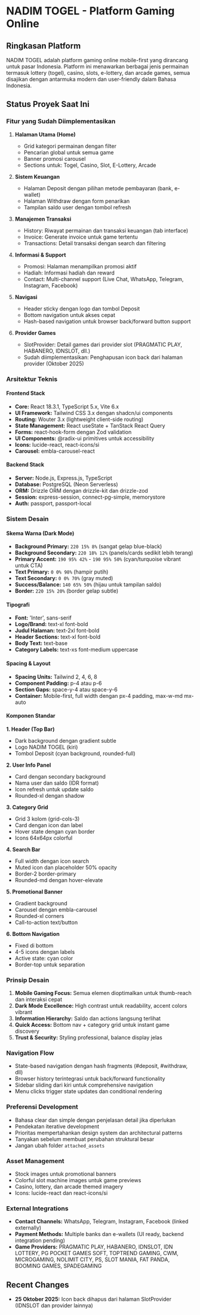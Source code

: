 # NADIM TOGEL - Platform Gaming Online

## Ringkasan Platform
NADIM TOGEL adalah platform gaming online mobile-first yang dirancang untuk pasar Indonesia. Platform ini menawarkan berbagai jenis permainan termasuk lottery (togel), casino, slots, e-lottery, dan arcade games, semua disajikan dengan antarmuka modern dan user-friendly dalam Bahasa Indonesia.

## Status Proyek Saat Ini

### Fitur yang Sudah Diimplementasikan
1. **Halaman Utama (Home)**
   - Grid kategori permainan dengan filter
   - Pencarian global untuk semua game
   - Banner promosi carousel
   - Sections untuk: Togel, Casino, Slot, E-Lottery, Arcade

2. **Sistem Keuangan**
   - Halaman Deposit dengan pilihan metode pembayaran (bank, e-wallet)
   - Halaman Withdraw dengan form penarikan
   - Tampilan saldo user dengan tombol refresh

3. **Manajemen Transaksi**
   - History: Riwayat permainan dan transaksi keuangan (tab interface)
   - Invoice: Generate invoice untuk game tertentu
   - Transactions: Detail transaksi dengan search dan filtering

4. **Informasi & Support**
   - Promosi: Halaman menampilkan promosi aktif
   - Hadiah: Informasi hadiah dan reward
   - Contact: Multi-channel support (Live Chat, WhatsApp, Telegram, Instagram, Facebook)

5. **Navigasi**
   - Header sticky dengan logo dan tombol Deposit
   - Bottom navigation untuk akses cepat
   - Hash-based navigation untuk browser back/forward button support

6. **Provider Games**
   - SlotProvider: Detail games dari provider slot (PRAGMATIC PLAY, HABANERO, IDNSLOT, dll.)
   - Sudah diimplementasikan: Penghapusan icon back dari halaman provider (Oktober 2025)

### Arsitektur Teknis

#### Frontend Stack
- **Core:** React 18.3.1, TypeScript 5.x, Vite 6.x
- **UI Framework:** Tailwind CSS 3.x dengan shadcn/ui components
- **Routing:** Wouter 3.x (lightweight client-side routing)
- **State Management:** React useState + TanStack React Query
- **Forms:** react-hook-form dengan Zod validation
- **UI Components:** @radix-ui primitives untuk accessibility
- **Icons:** lucide-react, react-icons/si
- **Carousel:** embla-carousel-react

#### Backend Stack
- **Server:** Node.js, Express.js, TypeScript
- **Database:** PostgreSQL (Neon Serverless)
- **ORM:** Drizzle ORM dengan drizzle-kit dan drizzle-zod
- **Session:** express-session, connect-pg-simple, memorystore
- **Auth:** passport, passport-local

### Sistem Desain

#### Skema Warna (Dark Mode)
- **Background Primary:** `220 15% 8%` (sangat gelap blue-black)
- **Background Secondary:** `220 18% 12%` (panels/cards sedikit lebih terang)
- **Primary Accent:** `190 95% 42%` - `190 95% 50%` (cyan/turquoise vibrant untuk CTA)
- **Text Primary:** `0 0% 98%` (hampir putih)
- **Text Secondary:** `0 0% 70%` (gray muted)
- **Success/Balance:** `140 65% 50%` (hijau untuk tampilan saldo)
- **Border:** `220 15% 20%` (border gelap subtle)

#### Tipografi
- **Font:** 'Inter', sans-serif
- **Logo/Brand:** text-xl font-bold
- **Judul Halaman:** text-2xl font-bold
- **Header Sections:** text-xl font-bold
- **Body Text:** text-base
- **Category Labels:** text-xs font-medium uppercase

#### Spacing & Layout
- **Spacing Units:** Tailwind 2, 4, 6, 8
- **Component Padding:** p-4 atau p-6
- **Section Gaps:** space-y-4 atau space-y-6
- **Container:** Mobile-first, full width dengan px-4 padding, max-w-md mx-auto

#### Komponen Standar

**1. Header (Top Bar)**
- Dark background dengan gradient subtle
- Logo NADIM TOGEL (kiri)
- Tombol Deposit (cyan background, rounded-full)

**2. User Info Panel**
- Card dengan secondary background
- Nama user dan saldo (IDR format)
- Icon refresh untuk update saldo
- Rounded-xl dengan shadow

**3. Category Grid**
- Grid 3 kolom (grid-cols-3)
- Card dengan icon dan label
- Hover state dengan cyan border
- Icons 64x64px colorful

**4. Search Bar**
- Full width dengan icon search
- Muted icon dan placeholder 50% opacity
- Border-2 border-primary
- Rounded-md dengan hover-elevate

**5. Promotional Banner**
- Gradient background
- Carousel dengan embla-carousel
- Rounded-xl corners
- Call-to-action text/button

**6. Bottom Navigation**
- Fixed di bottom
- 4-5 icons dengan labels
- Active state: cyan color
- Border-top untuk separation

### Prinsip Desain
1. **Mobile Gaming Focus:** Semua elemen dioptimalkan untuk thumb-reach dan interaksi cepat
2. **Dark Mode Excellence:** High contrast untuk readability, accent colors vibrant
3. **Information Hierarchy:** Saldo dan actions langsung terlihat
4. **Quick Access:** Bottom nav + category grid untuk instant game discovery
5. **Trust & Security:** Styling professional, balance display jelas

### Navigation Flow
- State-based navigation dengan hash fragments (#deposit, #withdraw, dll)
- Browser history terintegrasi untuk back/forward functionality
- Sidebar sliding dari kiri untuk comprehensive navigation
- Menu clicks trigger state updates dan conditional rendering

### Preferensi Development
- Bahasa clear dan simple dengan penjelasan detail jika diperlukan
- Pendekatan iterative development
- Prioritas mempertahankan design system dan architectural patterns
- Tanyakan sebelum membuat perubahan struktural besar
- Jangan ubah folder `attached_assets`

### Asset Management
- Stock images untuk promotional banners
- Colorful slot machine images untuk game previews
- Casino, lottery, dan arcade themed imagery
- Icons: lucide-react dan react-icons/si

### External Integrations
- **Contact Channels:** WhatsApp, Telegram, Instagram, Facebook (linked externally)
- **Payment Methods:** Multiple banks dan e-wallets (UI ready, backend integration pending)
- **Game Providers:** PRAGMATIC PLAY, HABANERO, IDNSLOT, IDN LOTTERY, PG POCKET GAMES SOFT, TOPTREND GAMING, CWM, MICROGAMING, NOLIMIT CITY, PS, SLOT MANIA, FAT PANDA, BOOMING GAMES, SPADEGAMING

## Recent Changes
- **25 Oktober 2025:** Icon back dihapus dari halaman SlotProvider (IDNSLOT dan provider lainnya)
